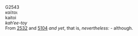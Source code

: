 G2543  
καίτοι  
kaitoi  
*kah‘ee-toy*  
From [2532](g2532) and [5104](g5104) *and* *yet*, that is,
*nevertheless:* - although.  
